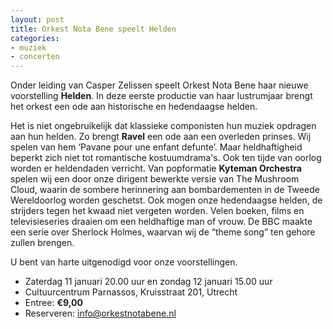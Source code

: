```yaml
---
layout: post
title: Orkest Nota Bene speelt Helden
categories:
- muziek
- concerten
---
```

Onder leiding van Casper Zelissen speelt Orkest Nota Bene haar nieuwe voorstelling **Helden**. In deze eerste productie van haar lustrumjaar brengt het orkest een ode aan historische en hedendaagse helden. 

Het is niet ongebruikelijk dat klassieke componisten hun muziek opdragen aan hun helden. Zo brengt **Ravel** een ode aan een overleden prinses. Wij spelen van hem ‘Pavane pour une enfant defunte’. Maar heldhaftigheid beperkt zich niet tot romantische kostuumdrama's. Ook ten tijde van oorlog worden er heldendaden verricht. Van popformatie **Kyteman Orchestra** spelen wij een door onze dirigent bewerkte versie van The Mushroom Cloud, waarin de sombere herinnering aan bombardementen in de Tweede Wereldoorlog worden geschetst. Ook mogen onze hedendaagse helden, de strijders tegen het kwaad niet vergeten worden. Velen boeken, films en televisieseries draaien om een heldhaftige man of vrouw. De BBC maakte een serie over Sherlock Holmes, waarvan wij de “theme song” ten gehore zullen brengen.

U bent van harte uitgenodigd voor onze voorstellingen.

* Zaterdag 11 januari 20.00 uur en zondag 12 januari 15.00 uur
* Cultuurcentrum Parnassos, Kruisstraat 201, Utrecht
* Entree: **€9,00**
* Reserveren: [info@orkestnotabene.nl](mailto:info@orkestnotabene.nl)
